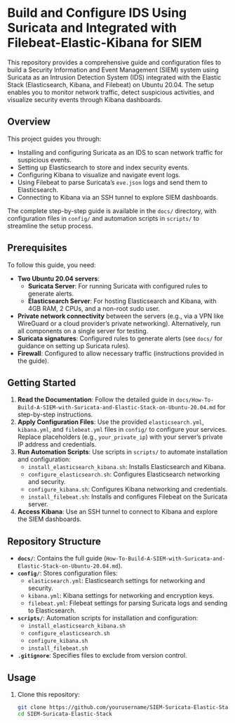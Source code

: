 # Build and Configure IDS Using Suricata and Integrated with Filebeat-Elastic-Kibana for SIEM

This repository provides a comprehensive guide and configuration files to build a Security Information and Event Management (SIEM) system using Suricata as an Intrusion Detection System (IDS) integrated with the Elastic Stack (Elasticsearch, Kibana, and Filebeat) on Ubuntu 20.04. The setup enables you to monitor network traffic, detect suspicious activities, and visualize security events through Kibana dashboards.

## Overview
This project guides you through:
- Installing and configuring Suricata as an IDS to scan network traffic for suspicious events.
- Setting up Elasticsearch to store and index security events.
- Configuring Kibana to visualize and navigate event logs.
- Using Filebeat to parse Suricata’s `eve.json` logs and send them to Elasticsearch.
- Connecting to Kibana via an SSH tunnel to explore SIEM dashboards.

The complete step-by-step guide is available in the `docs/` directory, with configuration files in `config/` and automation scripts in `scripts/` to streamline the setup process.

## Prerequisites
To follow this guide, you need:
- **Two Ubuntu 20.04 servers**:
  - **Suricata Server**: For running Suricata with configured rules to generate alerts.
  - **Elasticsearch Server**: For hosting Elasticsearch and Kibana, with 4GB RAM, 2 CPUs, and a non-root sudo user.
- **Private network connectivity** between the servers (e.g., via a VPN like WireGuard or a cloud provider’s private networking). Alternatively, run all components on a single server for testing.
- **Suricata signatures**: Configured rules to generate alerts (see `docs/` for guidance on setting up Suricata rules).
- **Firewall**: Configured to allow necessary traffic (instructions provided in the guide).

## Getting Started
1. **Read the Documentation**: Follow the detailed guide in `docs/How-To-Build-A-SIEM-with-Suricata-and-Elastic-Stack-on-Ubuntu-20.04.md` for step-by-step instructions.
2. **Apply Configuration Files**: Use the provided `elasticsearch.yml`, `kibana.yml`, and `filebeat.yml` files in `config/` to configure your services. Replace placeholders (e.g., `your_private_ip`) with your server’s private IP address and credentials.
3. **Run Automation Scripts**: Use scripts in `scripts/` to automate installation and configuration:
   - `install_elasticsearch_kibana.sh`: Installs Elasticsearch and Kibana.
   - `configure_elasticsearch.sh`: Configures Elasticsearch networking and security.
   - `configure_kibana.sh`: Configures Kibana networking and credentials.
   - `install_filebeat.sh`: Installs and configures Filebeat on the Suricata server.
4. **Access Kibana**: Use an SSH tunnel to connect to Kibana and explore the SIEM dashboards.

## Repository Structure
- **`docs/`**: Contains the full guide (`How-To-Build-A-SIEM-with-Suricata-and-Elastic-Stack-on-Ubuntu-20.04.md`).
- **`config/`**: Stores configuration files:
  - `elasticsearch.yml`: Elasticsearch settings for networking and security.
  - `kibana.yml`: Kibana settings for networking and encryption keys.
  - `filebeat.yml`: Filebeat settings for parsing Suricata logs and sending to Elasticsearch.
- **`scripts/`**: Automation scripts for installation and configuration:
  - `install_elasticsearch_kibana.sh`
  - `configure_elasticsearch.sh`
  - `configure_kibana.sh`
  - `install_filebeat.sh`
- **`.gitignore`**: Specifies files to exclude from version control.

## Usage
1. Clone this repository:
   ```bash
   git clone https://github.com/yourusername/SIEM-Suricata-Elastic-Stack.git
   cd SIEM-Suricata-Elastic-Stack
